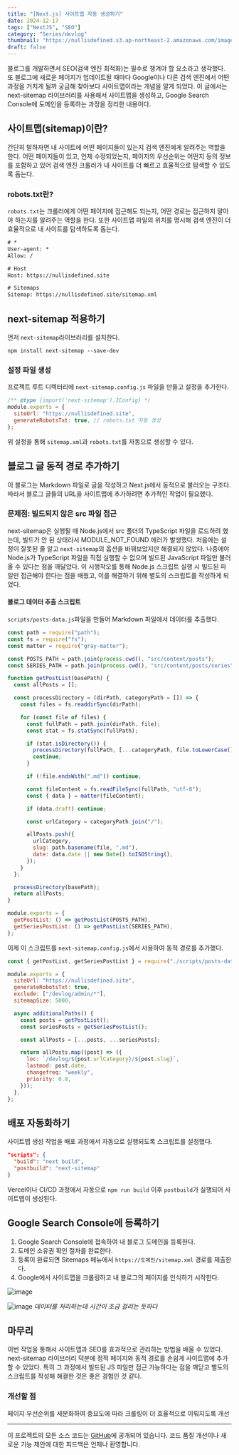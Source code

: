 ```yaml
---
title: "[Next.js] 사이트맵 자동 생성하기"
date: 2024-12-17
tags: ["NextJS", "SEO"]
category: "Series/devlog"
thumbnail: "https://nullisdefined.s3.ap-northeast-2.amazonaws.com/images/c9870b4f6ce1b0451761374cd9403ea1.png"
draft: false
---
```


블로그를 개발하면서 SEO(검색 엔진 최적화)는 필수로 챙겨야 할 요소라고 생각했다. 또 블로그에 새로운 페이지가 업데이트될 때마다 Google이나 다른 검색 엔진에서 어떤 과정을 거치게 될까 궁금해 찾아보다 사이트맵이라는 개념을 알게 되었다. 이 글에서는 next-sitemap 라이브러리를 사용해서 사이트맵을 생성하고, Google Search Console에 도메인을 등록하는 과정을 정리한 내용이다.

## 사이트맵(sitemap)이란?
간단히 말하자면 내 사이트에 어떤 페이지들이 있는지 검색 엔진에게 알려주는 역할을 한다. 어떤 페이지들이 있고, 언제 수정되었는지, 페이지의 우선순위는 어떤지 등의 정보를 포함하고 있어 검색 엔진 크롤러가 내 사이트를 더 빠르고 효율적으로 탐색할 수 있도록 돕는다.
### robots.txt란?
`robots.txt`는 크롤러에게 어떤 페이지에 접근해도 되는지, 어떤 경로는 접근하지 말아야 하는지를 알려주는 역할을 한다. 또한 사이트맵 파일의 위치를 명시해 검색 엔진이 더 효율적으로 내 사이트를 탐색하도록 돕는다.
```txt title:robots.txt
# *
User-agent: *
Allow: /

# Host
Host: https://nullisdefined.site

# Sitemaps
Sitemap: https://nullisdefined.site/sitemap.xml

```
## next-sitemap 적용하기
먼저 `next-sitemap`라이브러리를 설치한다.
```shell
npm install next-sitemap --save-dev
```
### 설정 파일 생성
프로젝트 루트 디렉터리에 `next-sitemap.config.js` 파일을 만들고 설정을 추가한다.

```js title:next-sitemap.config.js
/** @type {import('next-sitemap').IConfig} */
module.exports = {
  siteUrl: "https://nullisdefined.site",
  generateRobotsTxt: true, // robots.txt 자동 생성
};

```
위 설정을 통해 `sitemap.xml`과 `robots.txt`를 자동으로 생성할 수 있다.

## 블로그 글 동적 경로 추가하기
이 블로그는 Markdown 파일로 글을 작성하고 Next.js에서 동적으로 불러오는 구조다. 따라서 블로그 글들의 URL을 사이트맵에 추가하려면 추가적인 작업이 필요했다.

### 문제점: 빌드되지 않은 src 파일 접근
next-sitemap은 실행될 때 Node.js에서 src 폴더의 TypeScript 파일을 로드하려 했는데, 빌드가 안 된 상태라서 MODULE_NOT_FOUND 에러가 발생했다. 처음에는 설정이 잘못된 줄 알고 `next-sitemap`의 옵션을 바꿔보았지만 해결되지 않았다. 나중에야 Node.js가 TypeScript 파일을 직접 실행할 수 없으며 빌드된 JavaScript 파일만 불러올 수 있다는 점을 깨달았다. 이 시행착오를 통해 Node.js 스크립트 실행 시 빌드된 파일만 접근해야 한다는 점을 배웠고, 이를 해결하기 위해 별도의 스크립트를 작성하게 되었다.

#### 블로그 데이터 추출 스크립트
`scripts/posts-data.js`파일을 만들어 Markdown 파일에서 데이터를 추출했다.

```js title:posts-data.js
const path = require("path");
const fs = require("fs");
const matter = require("gray-matter");

const POSTS_PATH = path.join(process.cwd(), "src/content/posts");
const SERIES_PATH = path.join(process.cwd(), "src/content/posts/series");

function getPostList(basePath) {
  const allPosts = [];

  const processDirectory = (dirPath, categoryPath = []) => {
    const files = fs.readdirSync(dirPath);

    for (const file of files) {
      const fullPath = path.join(dirPath, file);
      const stat = fs.statSync(fullPath);

      if (stat.isDirectory()) {
        processDirectory(fullPath, [...categoryPath, file.toLowerCase()]);
        continue;
      }

      if (!file.endsWith(".md")) continue;

      const fileContent = fs.readFileSync(fullPath, "utf-8");
      const { data } = matter(fileContent);

      if (data.draft) continue;

      const urlCategory = categoryPath.join("/");

      allPosts.push({
        urlCategory,
        slug: path.basename(file, ".md"),
        date: data.date || new Date().toISOString(),
      });
    }
  };

  processDirectory(basePath);
  return allPosts;
}

module.exports = {
  getPostList: () => getPostList(POSTS_PATH),
  getSeriesPostList: () => getPostList(SERIES_PATH),
};

```

이제 이 스크립트를 `next-sitemap.config.js`에서 사용하여 동적 경로를 추가했다.

```js title:next-sitemap.config.js
const { getPostList, getSeriesPostList } = require("./scripts/posts-data");

module.exports = {
  siteUrl: "https://nullisdefined.site",
  generateRobotsTxt: true,
  exclude: ["/devlog/admin/*"],
  sitemapSize: 5000,

  async additionalPaths() {
    const posts = getPostList();
    const seriesPosts = getSeriesPostList();

    const allPosts = [...posts, ...seriesPosts];

    return allPosts.map((post) => ({
      loc: `/devlog/${post.urlCategory}/${post.slug}`,
      lastmod: post.date,
      changefreq: "weekly",
      priority: 0.8,
    }));
  },
};

```

## 배포 자동화하기
사이트맵 생성 작업을 배포 과정에서 자동으로 실행되도록 스크립트를 설정했다.

```json
"scripts": {
  "build": "next build",
  "postbuild": "next-sitemap"
}
```

Vercel이나 CI/CD 과정에서 자동으로 `npm run build` 이후 `postbuild`가 실행되어 사이트맵이 생성된다.

## Google Search Console에 등록하기
1. Google Search Console에 접속하여 내 블로그 도메인을 등록한다.
2. 도메인 소유권 확인 절차를 완료한다.
3. 등록이 완료되면 Sitemaps 메뉴에서 `https://도메인/sitemap.xml` 경로를 제출한다.
4. Google에서 사이트맵을 크롤링하고 내 블로그의 페이지를 인식하기 시작한다.

![image](https://nullisdefined.s3.ap-northeast-2.amazonaws.com/images/c9870b4f6ce1b0451761374cd9403ea1.png)

![image](https://nullisdefined.s3.ap-northeast-2.amazonaws.com/images/2755a10b307891c9d6c7bf933863d2aa.png)
*데이터를 처리하는데 시간이 조금 걸리는 듯하다*

## 마무리
이번 작업을 통해서 사이트맵과 SEO를 효과적으로 관리하는 방법을 배울 수 있었다. next-sitemap 라이브러리 덕분에 정적 페이지와 동적 경로를 손쉽게 사이트맵에 추가할 수 있었다. 특히 그 과정에서 빌드된 JS 파일만 접근 가능하다는 점을 깨닫고 별도의 스크립트를 작성해 해결한 것은 좋은 경험인 것 같다.

### 개선할 점
페이지 우선순위를 세분화하여 중요도에 따라 크롤링이 더 효율적으로 이뤄지도록 개선

---
이 프로젝트의 모든 소스 코드는 [GitHub](https://github.com/nullisdefined/next-devlog)에 공개되어 있습니다. 코드 품질 개선이나 새로운 기능 제안에 대한 피드백은 언제나 환영합니다.